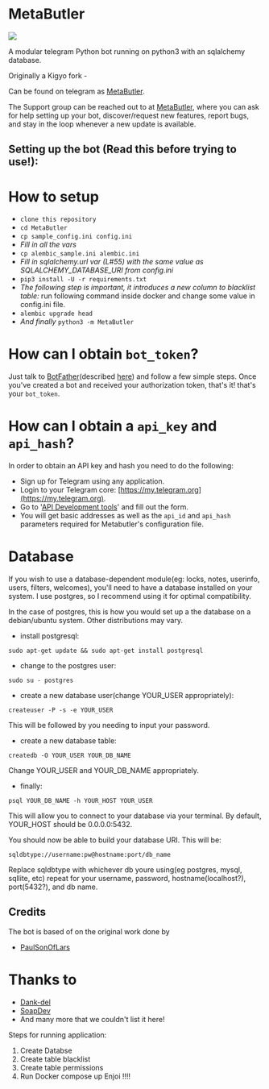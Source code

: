 # MetaButler

![](images/metabutler.jpeg)

A modular telegram Python bot running on python3 with an sqlalchemy database.

Originally a Kigyo fork - 

Can be found on telegram as [MetaButler](https://t.me/MetaButlerBot).

The Support group can be reached out to at [MetaButler](https://t.me/MetaProjectsSupport), where you can ask for help setting up your bot, discover/request new features, report bugs, and stay in the loop whenever a new update is available.



## Setting up the bot (Read this before trying to use!):


# How to setup

- `clone this repository`
- `cd MetaButler`
- `cp sample_config.ini config.ini`
- *Fill in all the vars*
- `cp alembic_sample.ini alembic.ini`
- *Fill in sqlalchemy.url var (L#55) with the same value as SQLALCHEMY_DATABASE_URI from config.ini*
- `pip3 install -U -r requirements.txt`
- *The following step is important, it introduces a new column to blacklist table:*
  run following command  inside docker  and change some value in config.ini file.
- `alembic upgrade head`
- *And finally* `python3 -m MetaButler`


# How can I obtain `bot_token`?

Just talk to [BotFather](https://t.me/BotFather)(described [here](https://core.telegram.org/bots#6-botfather))
and follow a few simple steps. Once you've created a bot and received your
authorization token, that's it! that's your `bot_token`.

# How can I obtain a `api_key` and `api_hash`?

In order to obtain an API key and hash you need to do the following:

 - Sign up for Telegram using any application.
 - Login to your Telegram core: [https://my.telegram.org](https://my.telegram.org).
 - Go to '[API Development tools](https://my.telegram.org/apps)' and fill out the form.
 - You will get basic addresses as well as the `api_id` and `api_hash` parameters
   required for Metabutler's configuration file.

# Database

If you wish to use a database-dependent module(eg: locks, notes, userinfo, users, filters, welcomes),
you'll need to have a database installed on your system. I use postgres, so I recommend using it for optimal compatibility.

In the case of postgres, this is how you would set up a the database on a debian/ubuntu system. Other distributions may vary.

- install postgresql:

`sudo apt-get update && sudo apt-get install postgresql`

- change to the postgres user:

`sudo su - postgres`

- create a new database user(change YOUR_USER appropriately):

`createuser -P -s -e YOUR_USER` 

This will be followed by you needing to input your password.

- create a new database table:

`createdb -O YOUR_USER YOUR_DB_NAME`

Change YOUR_USER and YOUR_DB_NAME appropriately.

- finally:

`psql YOUR_DB_NAME -h YOUR_HOST YOUR_USER`

This will allow you to connect to your database via your terminal.
By default, YOUR_HOST should be 0.0.0.0:5432.

You should now be able to build your database URI. This will be:

`sqldbtype://username:pw@hostname:port/db_name`

Replace sqldbtype with whichever db youre using(eg postgres, mysql, sqllite, etc)
repeat for your username, password, hostname(localhost?), port(5432?), and db name.

## Credits
The bot is based of on the original work done by
 - [PaulSonOfLars](https://github.com/PaulSonOfLars)
# Thanks to
 - [Dank-del](https://github.com/Dank-del)
 - [SoapDev](https://github.com/SoapDev2018)
 - And many more that we couldn't list it here!

Steps for running application: 

1. Create Databse
2. Create table blacklist
3. Create table permissions
4. Run Docker compose up
Enjoi !!!!
